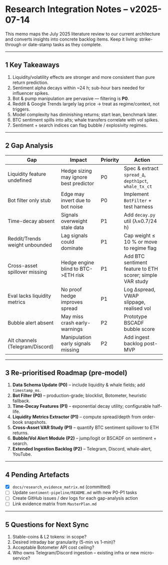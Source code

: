 # Research Integration Notes – v2025-07-14

This memo maps the July 2025 literature review to our current architecture and converts insights into concrete backlog items. Keep it living: strike-through or date-stamp tasks as they complete.

---

## 1  Key Takeaways
1. Liquidity/volatility effects are stronger and more consistent than pure return prediction.  
2. Sentiment alpha decays within ~24 h; sub-hour bars needed for influencer spikes.  
3. Bot & pump manipulation are pervasive — filtering is **P0**.  
4. Reddit & Google Trends largely lag price → treat as regime/context, not triggers.  
5. Model complexity has diminishing returns; start lean, benchmark later.  
6. BTC sentiment spills into alts; whale transfers correlate with vol spikes.  
7. Sentiment + search indices can flag bubble / explosivity regimes.

---

## 2  Gap Analysis
| Gap | Impact | Priority | Action |
|-----|--------|----------|--------|
| Liquidity feature undefined | Hedge sizing may ignore best predictor | P0 | Spec & extract `spread_Δ`, `depth1pct`, `whale_tx_ct` |
| Bot filter only stub | Edge may invert due to bot noise | P0 | Implement `BotFilter` + test harness |
| Time-decay absent | Signals overweight stale data | P1 | Add `decay.py` util (λ≈0.7/24 h) |
| Reddit/Trends weight unbounded | Lag signals could dominate | P1 | Cap weight ≤ 10 % or move to regime flag |
| Cross-asset spillover missing | Hedge engine blind to BTC->ETH risk | P1 | Add BTC sentiment feature to ETH scorer; simple VAR study |
| Eval lacks liquidity metrics | No proof hedge improves spread | P1 | Log Δspread, VWAP slippage, realised vol |
| Bubble alert absent | May miss crash early-warnings | P2 | Prototype BSCADF bubble score |
| Alt channels (Telegram/Discord) | Manipulation early signals missing | P2 | Add ingest backlog post-MVP |

---

## 3  Re-prioritised Roadmap (pre-model)
1. **Data Schema Update (P0)** – include liquidity & whale fields; add `timestamp_ms`.  
2. **Bot Filter (P0)** – production-grade; blocklist, Botometer, heuristic fallback.  
3. **Time-Decay Features (P1)** – exponential decay utility; configurable half-life.  
4. **Liquidity Metrics Extractor (P1)** – compute spread/depth from order-book snapshots.  
5. **Cross-Asset VAR Study (P1)** – quantify BTC sentiment spillover to ETH returns.  
6. **Bubble/Vol Alert Module (P2)** – jump/logit or BSCADF on sentiment + search.  
7. **Extended Ingestion Backlog (P2)** – Telegram, Discord, whale-alert, YouTube.

---

## 4  Pending Artefacts
- [x] `docs/research_evidence_matrix.md` (committed)  
- [ ] Update `sentiment-pipeline/README.md` with new P0-P1 tasks  
- [ ] Create GitHub issues / dev logs for each gap-analysis action  
- [ ] Link evidence matrix from `MasterPlan.md`

---

## 5  Questions for Next Sync
1. Stable-coins & L2 tokens: in scope?  
2. Desired intraday bar granularity (5-min vs 1-min)?  
3. Acceptable Botometer API cost ceiling?  
4. Who owns Telegram/Discord ingestion – existing infra or new micro-service? 